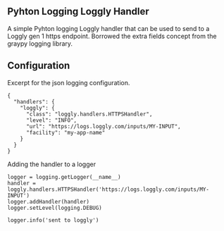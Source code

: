 Pyhton Logging Loggly Handler
-----------------------------

A simple Pyhton logging Loggly handler that can be used to send to a Loggly gen 1 https endpoint. Borrowed the extra fields concept from the graypy logging library.

## Configuration

Excerpt for the json logging configuration.

    {
      "handlers": {
        "loggly": {
          "class": "loggly.handlers.HTTPSHandler",
          "level": "INFO",
          "url": "https://logs.loggly.com/inputs/MY-INPUT",
          "facility": "my-app-name"
        }
      }
    }

Adding the handler to a logger

    logger = logging.getLogger(__name__)
    handler = loggly.handlers.HTTPSHandler('https://logs.loggly.com/inputs/MY-INPUT')
    logger.addHandler(handler)
    logger.setLevel(logging.DEBUG)

    logger.info('sent to loggly')
